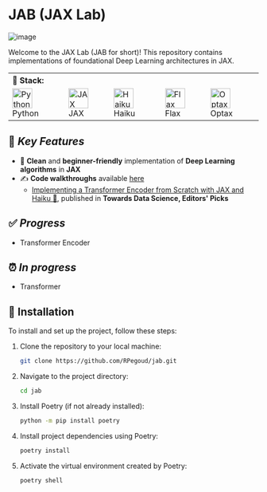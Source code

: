 # **JAB (JAX Lab)**

![image](https://github.com/RPegoud/jab/assets/60786847/e3cb333d-7ab9-476c-a482-7d1804f211b4)

Welcome to the JAX Lab (JAB for short)! This repository contains implementations of foundational Deep Learning architectures in JAX.

<table>
  <tr>
    <th colspan="5" align="left">🚀 Stack:</th>
  </tr>
  <tr>
    <td align="left">
      <a target="blank">
        <img align="center" src="https://cdn4.iconfinder.com/data/icons/logos-and-brands/512/267_Python_logo-512.png" alt="Python" height="40" width="40" />
        Python
      </a>
    </td>
    <td align="left">
      <a >
        <img align="center" href="https://jax.readthedocs.io/en/latest/index.html" target="blank" src="https://upload.wikimedia.org/wikipedia/commons/8/86/Google_JAX_logo.svg" alt="JAX" height="40" width="40" />
        JAX
      </a>
    </td>
    <td align="left">
      <a target="blank">
        <img align="center" href="https://dm-haiku.readthedocs.io/en/latest/" src="https://avatars.githubusercontent.com/u/144367226?s=280&v=4" alt="Haiku" height="40" width="40" />
        Haiku
      </a>
    </td>
    <td align="left">
      <a  target="blank">
        <img align="center" href="https://flax.readthedocs.io/en/latest/" src="https://raw.githubusercontent.com/google/flax/main/images/flax_logo_250px.png" alt="Flax" height="40" width="40" />
        Flax
      </a>
    </td>
    <td align="left">
      <a target="blank">
        <img align="center"  href="https://optax.readthedocs.io/en/latest/" src="https://optax.readthedocs.io/en/latest/_static/logo.svg" alt="Optax" height="40" width="40" />
        Optax
      </a>
    </td>
  </tr>
</table>


## 🌟 ***Key Features***

* 🐍  **Clean** and **beginner-friendly** implementation of **Deep Learning algorithms** in **JAX**
* ✍️ **Code walkthroughs** available [here](https://medium.com/@ryanpegoud)
  * [Implementing a Transformer Encoder from Scratch with JAX and Haiku 🤖](https://towardsdatascience.com/implementing-a-transformer-encoder-from-scratch-with-jax-and-haiku-791d31b4f0dd), published in **Towards Data Science, Editors' Picks**

## ✅ ***Progress***

* Transformer Encoder

## ⏰ ***In progress***

* Transformer

## 💾 Installation

To install and set up the project, follow these steps:

1. Clone the repository to your local machine:

   ```bash
   git clone https://github.com/RPegoud/jab.git
   ```

2. Navigate to the project directory:

   ```bash
   cd jab
   ```

3. Install Poetry (if not already installed):

   ```bash
   python -m pip install poetry
   ```

4. Install project dependencies using Poetry:

   ```bash
   poetry install
   ```

5. Activate the virtual environment created by Poetry:

   ```bash
   poetry shell
   ```
